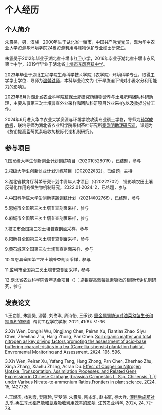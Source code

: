 # 个人经历
## 个人简介
朱震昊，男，汉族，2000年生于湖北省十堰市，中国共产党党党员，现为华中农业大学资源与环境学院24级资源利用与植物保护专业硕士研究生。

朱震昊于2012年毕业于湖北省十堰市红卫小学，2016年毕业于湖北省十堰市东风第七中学，2019年毕业于湖北省[十堰市东风高级中学](http://dfyz.shiyan.gov.cn/)。

2023年毕业于湖北工程学院生命科学技术学院（农学院）环境科学专业，取得工学学士学位，导师为[温馨讲师](https://sky.hbeu.edu.cn/info/1021/1470.htm)，本科毕业论文为《干旱胁迫下铜对小麦水分利用能力的影响》。

2023年6月为[湖北省农业科学院植保土肥研究所](http://www.hbaas.ac.cn/zhibaosuo/)植物营养与土壤肥料团队科研助理，主要从事第三次土壤普查外业采样和团队科研项目外业采样y以及数据分析工作。

2024年6月进入华中农业大学资源与环境学院攻读专业硕士学位，导师为[孙学成教授](https://zyhj.hzau.edu.cn/info/1183/7566.htm)，联培导师为湖北省农业科学院果树茶叶研究所[秦晓明助理研究员](http://www.hbaas.ac.cn/view/36094.html)，课题为《施钼提高蓝莓氮素吸收的根际代谢机制研究》。

## 参与项目
1.国家级大学生创新创业计划训练项目（202010528019），已结题，参与

2.校级大学生创新创业计划训练项目（DC2022032），已结题，主持

3.湖北省教育厅科学研究计划中青年人才项目（Q20222702）：铜影响农田土壤反硝化作用的微生物机制研究，2022.01-2024.12，已结题，参与

4.中国科学院大学生创新实践训练计划（20214002766），已结题，参与

5.恩施市全国第三次土壤普查剖面采样，参与

6.麻城市全国第三次土壤普查剖面采样，参与

7.枝江市全国第三次土壤普查剖面采样，参与

8.阳新县全国第三次土壤普查剖面采样，参与

9.黄石城区全国第三次土壤普查剖面采样，参与

10.宣恩县全国第三次土壤普查剖面采样，参与

11.监利市全国第三次土壤普查剖面采样，参与

12.湖北省农业科学院青年基金项目（）：施钼提高蓝莓氮素吸收的根际代谢机制研究，参与

## 发表论文
1.王立凯, 朱震昊, 温馨, 刘孜琪, 周诗怡, 王乐钦. [重金属铜胁迫对油菜幼苗生长和铜累积的影响](https://xbbjb.hbeu.edu.cn/info/1009/1648.htm). 湖北工程学院学报, 2021, 41(6): 31-36

2.Xin Wen, Donglei Wu, Dingjiang Chen, Peiran Xu, Tiantian Zhao, Siyu Chen, Zhenhao Zhu, Hang Zhong, Pan Chen. [Soil organic matter and total nitrogen as key driving factors promoting the assessment of acid–base buffering characteristics in a tea (Camellia sinensis) plantation habitat](https://link.springer.com/article/10.1007/s10661-024-12770-4#citeas). Enviromental Monitoring and Assessment, 2024, 196, 596. 

3.Xin Wen, Peiran Xu, Yafang Tang, Hang Zhong, Pan Chen, Zhenhao Zhu, Xinya Zhang, Xiaohu Zhang, Aoran Du. [Effect of Copper on Nitrogen Uptake, Transportation, Assimilation Processes, and Related Gene Expression in Chinese Cabbage [brassica Campestris L. Ssp. Chinensis (L.)] under Various Nitrate-to-ammonium Ratios](https://www.frontiersin.org/journals/plant-science/articles/10.3389/fpls.2024.1427720/full).Frontiers in plant science, 2024, 15, 1427720.

4.王煜杰, 杨秀霞, 樊隐玲, 李梦涛, 朱震昊, 陶永乐, 赵书军, 徐大兵. [深翻后施肥对头季-再生季水稻产能和氮素吸收利用效率的影响](http://www.jsnykx.cn/oa/darticle.aspx?type=view&id=202424011). 江苏农业科学, 2024, 24, 72-78.


